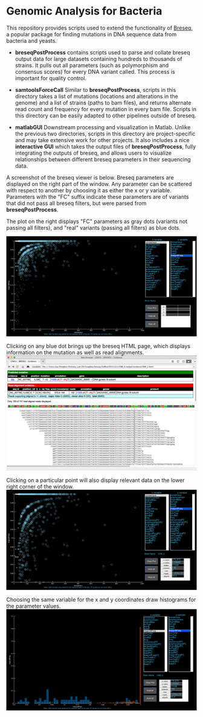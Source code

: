 # Genomic Analysis for Bacteria

This repository provides scripts used to extend the functionality of [Breseq](https://github.com/barricklab/breseq), a popular package for finding mutations in DNA sequence data from bacteria and yeasts.

* **breseqPostProcess** contains scripts used to parse and collate breseq output data for large datasets containing hundreds to thousands of strains. It pulls out all parameters (such as polymorphism and consensus scores) for every DNA variant called. This process is important for quality control.

* **samtoolsForceCall** Similar to **breseqPostProcess**, scripts in this directory takes a list of mutations (locations and alterations in the genome) and a list of strains (paths to bam files), and returns alternate read count and frequency for every mutation in every bam file. Scripts in this directory can be easily adapted to other pipelines outside of breseq.

* **matlabGUI** Downstream processing and visualization in Matlab. Unlike the previous two directories, scripts in this directory are project-specific and may take extensive work for other projects. It also includes a nice **interactive GUI** which takes the output files of **breseqPostProcess**, fully integrating the outputs of breseq, and allows users to visualize relationships between different breseq parameters in their sequencing data.

A screenshot of the breseq viewer is below. Breseq parameters are displayed on the right part of the window. Any parameter can be scattered with respect to another by choosing it as either the x or y variable. Parameters with the "FC" suffix indicate these parameters are of variants that did not pass all breseq filters, but were parsed from **breseqPostProcess**.

The plot on the right displays "FC" parameters as gray dots (variants not passing all filters), and "real" variants (passing all filters) as blue dots.

![Viewer](viewer1.png)

Clicking on any blue dot brings up the breseq HTML page, which displays information on the mutation as well as read alignments.
![Viewer](viewer2.png)

Clicking on a particular point will also display relevant data on the lower right corner of the window.
![Viewer](viewer4.png)

Choosing the same variable for the x and y coordinates draw histograms for the parameter values.
![Viewer](viewer3.png)

